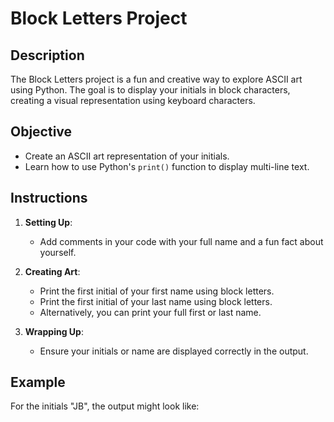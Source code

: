 # Block Letters Project

## Description

The Block Letters project is a fun and creative way to explore ASCII art using Python. The goal is to display your initials in block characters, creating a visual representation using keyboard characters.

## Objective

- Create an ASCII art representation of your initials.
- Learn how to use Python's `print()` function to display multi-line text.

## Instructions

1. **Setting Up**: 
   - Add comments in your code with your full name and a fun fact about yourself.

2. **Creating Art**:
   - Print the first initial of your first name using block letters.
   - Print the first initial of your last name using block letters.
   - Alternatively, you can print your full first or last name.

3. **Wrapping Up**:
   - Ensure your initials or name are displayed correctly in the output.

## Example

For the initials "JB", the output might look like:
